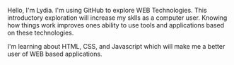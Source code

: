 Hello, I'm Lydia. I'm using GitHub to explore WEB Technologies. This introductory exploration will increase my sklls as a computer user. Knowing how things work improves ones ability to use tools and applications based on these technologies.

I'm learning about HTML, CSS, and Javascript which will make me a better user of WEB based applications.

<!---

lmago2024/lmago2024 is a ✨ special ✨ repository because its `README.md` (this file) appears on your GitHub profile.
You can click the Preview link to take a look at your changes.

- 👋 Hi, I’m @lmago2024
- 👀 I’m interested in ...
- 🌱 I’m currently learning ...
- 💞️ I’m looking to collaborate on ...
- 📫 How to reach me ...
- 😄 Pronouns: ...
- ⚡ Fun fact: ...

--->
